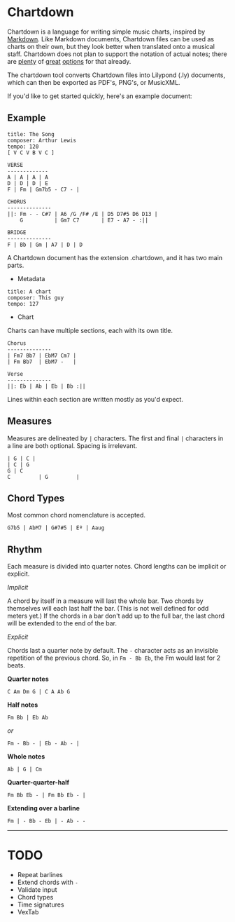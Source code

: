Chartdown
============

Chartdown is a language for writing simple music charts, inspired by [Markdown](http://daringfireball.net/projects/markdown/syntax). Like Markdown documents, Chartdown files can be used as charts on their own, but they look better when translated onto a musical staff. Chartdown does not plan to support the notation of actual notes; there are [plenty](http://lilypond.org) of [great](http://abcplus.sourceforge.net/) [options](http://icking-music-archive.org/software/htdocs/index.html) for that already. 

The chartdown tool converts Chartdown files into Lilypond (.ly) documents, which can then be exported as PDF's, PNG's, or MusicXML.

If you'd like to get started quickly, here's an example document:

Example
--------

```
title: The Song
composer: Arthur Lewis
tempo: 120
[ V C V B V C ]

VERSE
-------------
A | A | A | A
D | D | D | E
F | Fm | Gm7b5 - C7 - |

CHORUS
--------------
||: Fm - - C#7 | A6 /G /F# /E | D5 D7#5 D6 D13 |
    G          | Gm7 C7       | E7 - A7 - :||

BRIDGE
--------------
F | Bb | Gm | A7 | D | D
```


A Chartdown document has the extension .chartdown, and it has two main parts.

* Metadata

```
title: A chart
composer: This guy
tempo: 127
```

* Chart

Charts can have multiple sections, each with its own title.

```
Chorus
--------------
| Fm7 Bb7 | EbM7 Cm7 | 
| Fm Bb7  | EbM7 -   |

Verse
--------------
||: Eb | Ab | Eb | Bb :|| 
```

Lines within each section are written mostly as you'd expect.

Measures
--------

Measures are delineated by `|` characters. The first and final `|` characters in a line are both optional. Spacing is irrelevant.

```
| G | C |
| C | G
G | C
C         | G         |
```

Chord Types
---------

Most common chord nomenclature is accepted.

```
G7b5 | AbM7 | G#7#5 | Eº | Aaug
```

Rhythm
----------

Each measure is divided into quarter notes. Chord lengths can be implicit or explicit.

*Implicit*

A chord by itself in a measure will last the whole bar. Two chords by themselves will each last half the bar. (This is not well defined for odd meters yet.) If the chords in a bar don't add up to the full bar, the last chord will be extended to the end of the bar.

*Explicit*

Chords last a quarter note by default. The `-` character acts as an invisible repetition of the previous chord. So, in `Fm - Bb Eb`, the Fm would last for 2 beats.



**Quarter notes**
```
C Am Dm G | C A Ab G
```

**Half notes**
```
Fm Bb | Eb Ab
```

*or*

```
Fm - Bb - | Eb - Ab - |
```

**Whole notes**
```
Ab | G | Cm 
```

**Quarter-quarter-half**
```
Fm Bb Eb - | Fm Bb Eb - |
```

**Extending over a barline**
```
Fm | - Bb - Eb | - Ab - - 
```

--------------------------------
TODO
=========

* Repeat barlines
* Extend chords with `-`
* Validate input
* Chord types
* Time signatures
* VexTab
